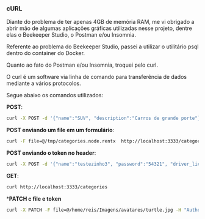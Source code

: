 ### cURL

Diante do problema de ter apenas 4GB de memória RAM, me vi obrigado a abrir mão de algumas aplicações gráficas utilizadas nesse projeto, dentre elas o Beekeeper Studio, o Postman e/ou Insomnia. 

Referente ao problema do Beekeeper Studio, passei a utilizar o utilitário psql dentro do container do Docker.

Quanto ao fato do Postman e/ou Insomnia, troquei pelo curl. 

O curl é um software via linha de comando para transferência de dados mediante a vários protocolos. 

Segue abaixo os comandos utilizados:

**POST**:

```bash
curl -X POST -d '{"name":"SUV", "description":"Carros de grande porte"}' -H "Content-Type: application/json" http://localhost:3333/categories
```
**POST enviando um file em um formulário**:

```bash
curl -F file=@/tmp/categories.node.rentx  http://localhost:3333/categories/import
```
**POST enviando o token no header**:
```bash
curl -X POST -d '{"name":"testezinho3", "password":"54321", "driver_license":"AYUA23GA7", "email":"user3@teste.com.br"}' -H "Content-Type: application/json" -H "Authorization: Bearer eyJhbGciOiJIUzI1NiIsInR5cCI6IkpXVCJ9.eyJpYXQiOjE2NDMxNTAxMTEsImV4cCI6MTY0MzIzNjUxMSwic3ViIjoiNTY3OTkxMWItNGViMy00ZTA0LThlMGItZjYyM2JiNjVlZmFlIn0.iwFrHZRnRrgzr4KBLM3ijo7oVyi2kyAmSiUDFY3cMwM" http://localhost:3333/users
```
**GET**:

```bash
curl http://localhost:3333/categories
```

***PATCH c file e token**

```bash 
curl -X PATCH -F file=@/home/reis/Imagens/avatares/turtle.jpg -H "Authorization: Bearer eyJhbGciOiJIUzI1NiIsInR5cCI6IkpXVCJ9.eyJpYXQiOjE2NDMyMzIwMTIsImV4cCI6MTY0MzMxODQxMiwic3ViIjoiODlhZjNhOTktZmQ0OS00ZDI1LWE2ODAtN2RjMDZmMTg4N2RkIn0.qMqrRwGgjU_woX7GDPPtlErx8EAJ_8sFWhmM13uSUHs" http://localhost:3333/users/avatar
```